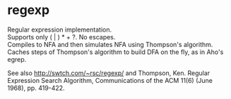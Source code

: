# regexp

Regular expression implementation. \
Supports only ( | ) * + ?.  No escapes. \
Compiles to NFA and then simulates NFA using Thompson's algorithm. \
Caches steps of Thompson's algorithm to build DFA on the fly, as in Aho's egrep.

See also http://swtch.com/~rsc/regexp/ and Thompson, Ken. Regular Expression Search Algorithm, Communications of the ACM 11(6) (June 1968), pp. 419-422.
